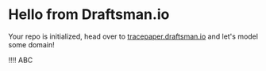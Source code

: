 # Hello from Draftsman.io

Your repo is initialized, head over to [tracepaper.draftsman.io](https://tracepaper.draftsman.io) and let's model some domain!

!!!!
ABC
